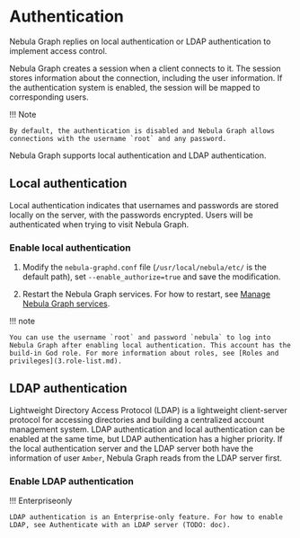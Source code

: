# Authentication

Nebula Graph replies on local authentication or LDAP authentication to implement access control.

Nebula Graph creates a session when a client connects to it. The session stores information about the connection, including the user information. If the authentication system is enabled, the session will be mapped to corresponding users.

!!! Note

    By default, the authentication is disabled and Nebula Graph allows connections with the username `root` and any password.

Nebula Graph supports local authentication and LDAP authentication.

## Local authentication

Local authentication indicates that usernames and passwords are stored locally on the server, with the passwords encrypted. Users will be authenticated when trying to visit Nebula Graph.

### Enable local authentication

1. Modify the `nebula-graphd.conf` file (`/usr/local/nebula/etc/` is the default path), set `--enable_authorize=true` and save the modification.

2. Restart the Nebula Graph services. For how to restart, see [Manage Nebula Graph services](../../2.quick-start/5.start-stop-service.md).

!!! note

    You can use the username `root` and password `nebula` to log into Nebula Graph after enabling local authentication. This account has the build-in God role. For more information about roles, see [Roles and privileges](3.role-list.md).

## LDAP authentication

Lightweight Directory Access Protocol (LDAP) is a lightweight client-server protocol for accessing directories and building a centralized account management system. LDAP authentication and local authentication can be enabled at the same time, but LDAP authentication has a higher priority. If the local authentication server and the LDAP server both have the information of user `Amber`, Nebula Graph reads from the LDAP server first.

### Enable LDAP authentication

!!! Enterpriseonly

    LDAP authentication is an Enterprise-only feature. For how to enable LDAP, see Authenticate with an LDAP server (TODO: doc).
